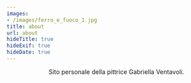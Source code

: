 ```yaml
---
images:
- /images/ferro_e_fuoco_1.jpg
title: about
url: about
hideTitle: true
hideExif: true
hideDate: true
---
```


<div align="center">
	<p>
        Sito personale della pittrice Gabriella Ventavoli.
	</p>
</div>

